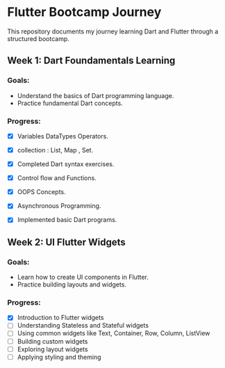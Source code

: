 # Flutter Bootcamp Journey

This repository documents my journey learning Dart and Flutter through a structured bootcamp.

## Week 1: Dart Foundamentals Learning

### Goals:
- Understand the basics of Dart programming language.
- Practice fundamental Dart concepts.

### Progress:
- [x] Variables DataTypes Operators.
- [x] collection : List, Map , Set.
- [x] Completed Dart syntax exercises.
- [x] Control flow and Functions.
- [x] OOPS Concepts.
- [x] Asynchronous Programming.
- [x] Implemented basic Dart programs.


## Week 2: UI Flutter Widgets

### Goals:
- Learn how to create UI components in Flutter.
- Practice building layouts and widgets.

### Progress:
- [x] Introduction to Flutter widgets
- [ ] Understanding Stateless and Stateful widgets
- [ ] Using common widgets like Text, Container, Row, Column, ListView
- [ ] Building custom widgets
- [ ] Exploring layout widgets
- [ ] Applying styling and theming